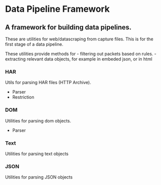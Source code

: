 #  Data Pipeline Framework
## A framework for building data pipelines.

These are utilities for web/datascraping from capture files.
This is for the first stage of a data pipeline.

These utilities provide methods for 
    - filtering out packets based on rules.
    - extracting relevant data objects, for example in embeded json, or in html

### HAR
Utils for parsing HAR files (HTTP Archive).

- Parser
- Restriction

### DOM
Utilities for parsing dom objects.

- Parser


### Text 
Utilities for parsing text objects


### JSON
Utilities for parsing JSON objects
